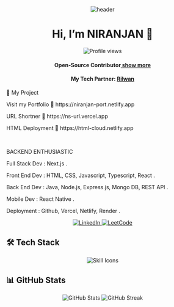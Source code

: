 <p align="center">
  <img src="https://capsule-render.vercel.app/api?text=%20%20Stoic&animation=fadeIn&type=waving&color=0:FF0000,100:800000&fontColor=FFFFFF&height=120" alt="header"/>
</p>


<h1 align="center">Hi, I’m NIRANJAN 👋</h1>

<p align="center">
  <img src="https://komarev.com/ghpvc/?username=niranjan20rc&style=flat-square&color=blue" alt="Profile views"/>
</p>


<h4 align="center">
  Open‑Source Contributor<a href="https://www.npmjs.com/package/get-randomizer"> <span fontsize="15px">show more</span> </a>
</h4>
<p></p>
<h4 align="center">My Tech Partner: <a href="https://github.com/MohamedRilwanJ"><span>Rilwan<span></a></h4>


🚀 My Project

<p>
 Visit my Portfolio  
🔗 https://niranjan-port.netlify.app
</p>


<p>
 URL Shortner 
🔗 https://ns-url.vercel.app
</p>

<p>
 HTML  Deployment  
🔗 https://html-cloud.netlify.app
</p>
<br/>

<p>BACKEND ENTHUSIASTIC</p> 
<p>Full Stack Dev : Next.js .</p>
<p>Front End Dev  : HTML, CSS, Javascript, Typescript, React .</p>
<p>Back End Dev   : Java, Node.js, Express.js, Mongo DB, REST API .</p>
<p>Mobile Dev     : React Native .</p>
<p>Deployment     : Github, Vercel, Netlify, Render .</p>

<p align="center">
  <a href="https://www.linkedin.com/in/niranjan-cse/" target="_blank">
    <img src="https://img.shields.io/badge/LinkedIn-Connect-blue?logo=linkedin&style=for-the-badge" alt="LinkedIn"/>
  </a>
  <a href="https://leetcode.com/u/niranjancse2023/" target="_blank">
    <img src="https://img.shields.io/badge/LeetCode-Visit-orange?logo=leetcode&style=for-the-badge" alt="LeetCode"/>
  </a>
</p>

## 🛠 Tech Stack

<p align="center">
  <img src="https://skillicons.dev/icons?i=java,html,css,js,ts,react,nodejs,express,mongodb,postgresql,nextjs,netlify,vercel&theme=light" alt="Skill Icons"/>
</p>

## 📊 GitHub Stats

<p align="center">
  <img src="https://github-readme-stats.vercel.app/api?username=niranjan20rc&show_icons=true&theme=radical" alt="GitHub Stats"/>
  <img src="https://github-readme-streak-stats.herokuapp.com/?user=niranjan20rc&theme=radical" alt="GitHub Streak"/>
</p>

